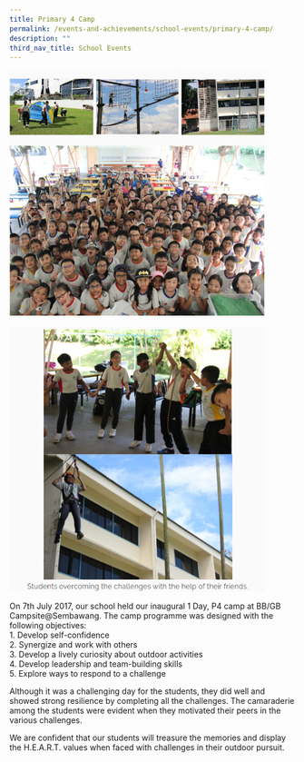 ```yaml
---
title: Primary 4 Camp
permalink: /events-and-achievements/school-events/primary-4-camp/
description: ""
third_nav_title: School Events
---
```


<img src="/images/p4camp.png" 
         style="width:450px"
			/>
<br>
<br>
<img src="/images/p4camp2.png" 
         style="width:450px"
			/>
<br>

On 7th July 2017, our school held our inaugural 1 Day, P4 camp at BB/GB Campsite@Sembawang. The camp programme was designed with the following objectives:  
1\. Develop self-confidence  
2\. Synergize and work with others  
3\. Develop a lively curiosity about outdoor activities  
4\. Develop leadership and team-building skills  
5\. Explore ways to respond to a challenge  
  
Although it was a challenging day for the students, they did well and showed strong resilience by completing all the challenges. The camaraderie among the students were evident when they motivated their peers in the various challenges.  
  
We are confident that our students will treasure the memories and display the H.E.A.R.T. values when faced with challenges in their outdoor pursuit.